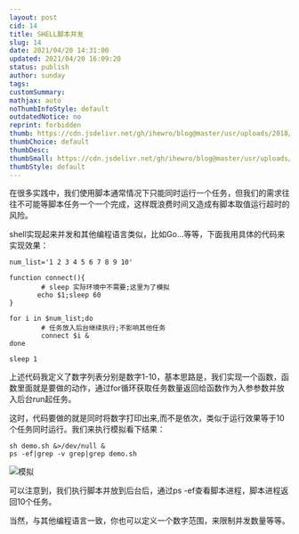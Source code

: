 ```yaml
---
layout: post
cid: 14
title: SHELL脚本并发
slug: 14
date: 2021/04/20 14:31:00
updated: 2021/04/20 16:09:20
status: publish
author: sunday
tags: 
customSummary: 
mathjax: auto
noThumbInfoStyle: default
outdatedNotice: no
reprint: forbidden
thumb: https://cdn.jsdelivr.net/gh/ihewro/blog@master/usr/uploads/2018/11/2975346373.jpg
thumbChoice: default
thumbDesc: 
thumbSmall: https://cdn.jsdelivr.net/gh/ihewro/blog@master/usr/uploads/2018/11/2975346373.jpg
thumbStyle: default
---
```


在很多实践中，我们使用脚本通常情况下只能同时运行一个任务，但我们的需求往往不可能等脚本任务一个一个完成，这样既浪费时间又造成有脚本取值运行超时的风险。

shell实现起来并发和其他编程语言类似，比如Go...等等，下面我用具体的代码来实现效果：
<!--more-->

    
    num_list='1 2 3 4 5 6 7 8 9 10'

    function connect(){
            # sleep 实际环境中不需要;这里为了模拟
           echo $1;sleep 60
    }

    for i in $num_list;do
            # 任务放入后台继续执行;不影响其他任务
            connect $i &
    done

    sleep 1


上述代码我定义了数字列表分别是数字1-10，基本思路是，我们实现一个函数，函数里面就是要做的动作，通过for循环获取任务数量返回给函数作为入参参数并放入后台run起任务。

这时，代码要做的就是同时将数字打印出来,而不是依次，类似于运行效果等于10个任务同时运行。我们来执行模拟看下结果：

    sh demo.sh &>/dev/null & 
    ps -ef|grep -v grep|grep demo.sh

![模拟][1]


  [1]: https://www.itan90.cn/usr/uploads/2021/04/2568294713.png

可以注意到，我们执行脚本并放到后台后，通过ps -ef查看脚本进程，脚本进程返回10个任务。

当然，与其他编程语言一致，你也可以定义一个数字范围，来限制并发数量等等。